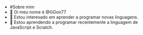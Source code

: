 - #Sobre mim
- 👋 Oi meu nome é @GGon77
- 👀 Estou interesado em aprender a programar novas linguagens.
- 🌱 Estou aprendendo a programar recentemente a linguagem de JavaScript e Scratch.
